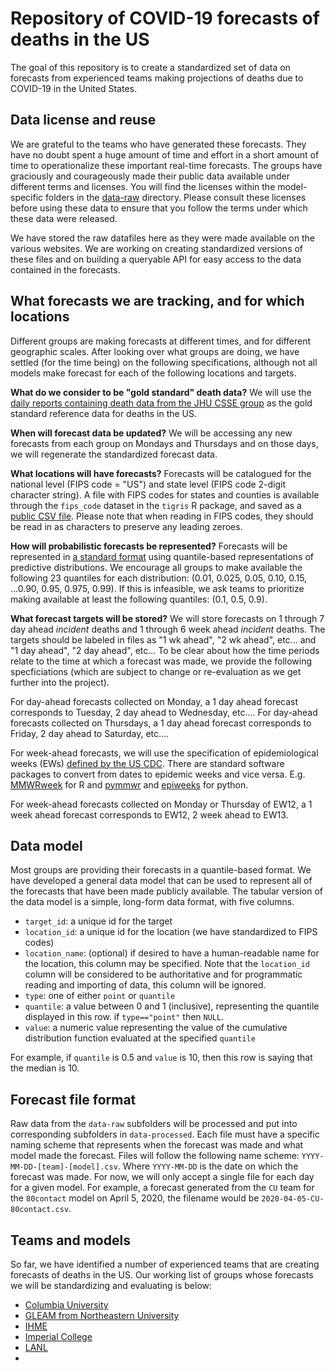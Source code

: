 # Repository of COVID-19 forecasts of deaths in the US

The goal of this repository is to create a standardized set of data on forecasts from experienced teams making projections of deaths due to COVID-19 in the United States.

## Data license and reuse
We are grateful to the teams who have generated these forecasts. They have no doubt spent a huge amount of time and effort in a short amount of time to operationalize these important real-time forecasts. The groups have graciously and courageously made their public data available under different terms and licenses. You will find the licenses within the model-specific folders in the [data-raw](./data-raw/) directory. Please consult these licenses before using these data to ensure that you follow the terms under which these data were released.

We have stored the raw datafiles here as they were made available on the various websites. We are working on creating standardized versions of these files and on building a queryable API for easy access to the data contained in the forecasts. 

## What forecasts we are tracking, and for which locations
Different groups are making forecasts at different times, and for different geographic scales. After looking over what groups are doing, we have settled (for the time being) on the following specifications, although not all models make forecast for each of the following locations and targets. 

**What do we consider to be "gold standard" death data?**
We will use the [daily reports containing death data from the JHU CSSE group](https://github.com/CSSEGISandData/COVID-19/tree/master/csse_covid_19_data/csse_covid_19_daily_reports) as the gold standard reference data for deaths in the US.

**When will forecast data be updated?** 
We will be accessing any new forecasts from each group on Mondays and Thursdays and on those days, we will regenerate the standardized forecast data.

**What locations will have forecasts?**
Forecasts will be catalogued for the national level (FIPS code = "US") and state level (FIPS code 2-digit character string). A file with FIPS codes for states and counties is available through the `fips_code` dataset in the `tigris` R package, and saved as a [public CSV file](./template/state_fips_codes.csv). Please note that when reading in FIPS codes, they should be read in as characters to preserve any leading zeroes.

**How will probabilistic forecasts be represented?**
Forecasts will be represented in [a standard format](#data-model) using quantile-based representations of predictive distributions. We encourage all groups to make available the following 23 quantiles for each distribution: (0.01, 0.025, 0.05, 0.10, 0.15, ...0.90, 0.95, 0.975, 0.99). If this is infeasible, we ask teams to prioritize making  available at least the following quantiles: (0.1, 0.5, 0.9).

**What forecast targets will be stored?**
We will store forecasts on 1 through 7 day ahead _incident_ deaths and 1 through 6 week ahead _incident_ deaths. The targets should be labeled in files as "1 wk ahead", "2 wk ahead", etc... and "1 day ahead", "2 day ahead", etc... To be clear about how the time periods relate to the time at which a forecast was made, we provide the following specficiations (which are subject to change or re-evaluation as we get further into the project). 

For day-ahead forecasts collected on Monday, a 1 day ahead forecast corresponds to Tuesday, 2 day ahead to Wednesday, etc.... 
For day-ahead forecasts collected on Thursdays, a 1 day ahead forecast corresponds to Friday, 2 day ahead to Saturday, etc.... 

For week-ahead forecasts, we will use the specification of epidemiological weeks (EWs) [defined by the US CDC](https://wwwn.cdc.gov/nndss/document/MMWR_Week_overview.pdf). 
There are standard software packages to convert from dates to epidemic weeks and vice versa. E.g. [MMWRweek](https://cran.r-project.org/web/packages/MMWRweek/) for R and [pymmwr](https://pypi.org/project/pymmwr/) and [epiweeks](https://pypi.org/project/epiweeks/) for python.

For week-ahead forecasts collected on Monday or Thursday  of EW12, a 1 week ahead forecast corresponds to EW12, 2 week ahead to EW13.


## Data model
Most groups are providing their forecasts in a quantile-based format. We have developed a general data model that can be used to represent all of the forecasts that have been made publicly available. The tabular version of the data model is a simple, long-form data format, with five columns.

 - `target_id`: a unique id for the target
 - `location_id`: a unique id for the location (we have standardized to FIPS codes)
 - `location_name`: (optional) if desired to have a human-readable name for the location, this column may be specified. Note that the `location_id` column will be considered to be authoritative and for programmatic reading and importing of data, this column will be ignored.
 - `type`: one of either `point` or `quantile`
 - `quantile`: a value between 0 and 1 (inclusive), representing the quantile displayed in this row. if `type=="point"` then `NULL`.
 - `value`: a numeric value representing the value of the cumulative distribution function evaluated at the specified `quantile`
 
For example, if `quantile` is 0.5 and `value` is 10, then this row is saying that the median is 10.

## Forecast file format
Raw data from the `data-raw` subfolders will be processed and put into corresponding subfolders in `data-processed`. Each file must have a specific naming scheme that represents when the forecast was made and what model made the forecast. Files will follow the following name scheme: `YYYY-MM-DD-[team]-[model].csv`. Where `YYYY-MM-DD` is the date on which the forecast was made. For now, we will only accept a single file for each day for a given model. For example, a forecast generated from the `CU` team for the `80contact` model on April 5, 2020, the filename would be `2020-04-05-CU-80contact.csv`.

## Teams and models
So far, we have identified a number of experienced teams that are creating forecasts of deaths in the US. Our working list of groups whose forecasts we will be standardizing and evaluating is below:

 - [Columbia University](https://github.com/shaman-lab/COVID-19Projection)
 - [GLEAM from Northeastern University](https://www.gleamproject.org/covid-19)
 - [IHME](https://covid19.healthdata.org/united-states-of-america)
 - [Imperial College](https://github.com/sangeetabhatia03/covid19-short-term-forecasts)
 - [LANL](https://covid-19.bsvgateway.org/)
 -


